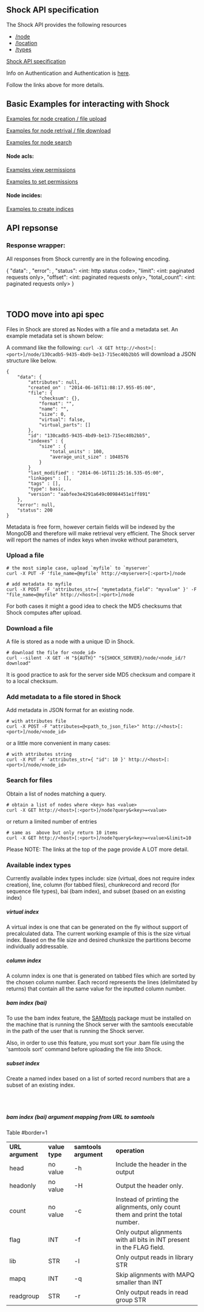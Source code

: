 ## Shock API specification

The Shock API provides the following resources

- [/node](api.html#api-Node)
- [/location](./location.md)
- [/types](./types.md)



[Shock API specification](api.html)



Info on Authentication and Authentication is [here](./Authorization.md). 

Follow the links above for more details.

## Basic Examples for interacting with Shock



[Examples for node creation / file upload](api.html#api-Node-nodePost)


[Examples for node retrival / file download](api.html#api-Node-api-Node-nodeNodeIdGet)


[Examples for node search](api.html#api-Node-nodeGET)
    

#### Node acls: 

[Examples view permissions](api.html#api-Node-nodeNodeidAclGet)

[Examples to set permissions](api.html#api-Node-nodeNodeidAclPUT)


#### Node incides: 

[Examples to create indices](api.html#api-Node-nodeNodeidIndexTypePut)



## API repsonse


### Response wrapper:

All responses from Shock currently are in the following encoding. 

  {
    "data": <JSON or null>,
    "error": <string or null: error message>,
    "status": <int: http status code>,
    "limit": <int: paginated requests only>, 
    "offset": <int: paginated requests only>,
    "total_count": <int: paginated requests only>
  }

<br>





## TODO move into api spec


Files in Shock are stored as Nodes with a file and a metadata set. An example metadata set is shown below:

A command like the following:
`curl -X GET http://<host>[:<port>]/node/130cadb5-9435-4bd9-be13-715ec40b2bb5`
will download a JSON structure like below.
~~~~
{
    "data": {
        "attributes": null,
        "created_on" : "2014-06-16T11:08:17.955-05:00",
        "file": {
            "checksum": {},
            "format": "",
            "name": "",
            "size": 0,
            "virtual": false,
            "virtual_parts": []
        },
        "id": "130cadb5-9435-4bd9-be13-715ec40b2bb5",
        "indexes" : {
            "size" : {
                "total_units" : 100,
                "average_unit_size" : 1048576
            }
        }
        "last_modified" : "2014-06-16T11:25:16.535-05:00",
        "linkages" : [],
        "tags" : [],
        "type": basic,
        "version": "aabfee3e4291a649c00984451e1ff891"
    },
    "error": null,
    "status": 200
}
~~~~
Metadata is free form, however certain fields will be indexed by the MongoDB and therefore will make retrieval very efficient. The Shock server will report the names of index keys when invoke without parameters,


### Upload a file
    # the most simple case, upload `myfile` to `myserver`
    curl -X PUT -F 'file_name=@myfile' http://<myserver>[:<port>]/node

    # add metadata to myfile
    curl -X POST  -F 'attributes_str={ "mymetadata_field": "myvalue" }' -F "file_name=@myfile" http://<host>[:<port>]/node

For both cases it might a good idea to check the MD5 checksums that Shock computes after upload.

### Download a file
A file is stored as a node with a unique ID in Shock.

    # download the file for <node_id>
    curl --silent -X GET -H "${AUTH}" "${SHOCK_SERVER}/node/<node_id/?download" 
    
It is good practice to ask for the server side MD5 checksum and compare it to a local checksum.

### Add metadata to a file stored in Shock
Add metadata in JSON format for an existing node.

    # with attributes file
    curl -X POST -F "attributes=@<path_to_json_file>" http://<host>[:<port>]/node/<node_id>

or a little more convenient in many cases:

    # with attributes string
    curl -X PUT -F 'attributes_str={ "id": 10 }' http://<host>[:<port>]/node/<node_id>

### Search for files
Obtain a list of nodes matching a query.

    # obtain a list of nodes where <key> has <value>
    curl -X GET http://<host>[:<port>]/node?query&<key>=<value>

or return a limited number of entries

    # same as  above but only return 10 items
    curl -X GET http://<host>[:<port>]/node?query&<key>=<value>&limit=10

Please NOTE: The links at the top of the page provide A LOT more detail.





### Available index types

Currently available index types include: size (virtual, does not require index creation), line, column (for tabbed files), chunkrecord and record (for sequence file types), bai (bam index), and subset (based on an existing index)

##### virtual index

A virtual index is one that can be generated on the fly without support of precalculated data. The current working example of this 
is the size virtual index. Based on the file size and desired chunksize the partitions become individually addressable. 

##### column index

A column index is one that is generated on tabbed files which are sorted by the chosen column number.  Each record represents the lines (delimitated by returns) that contain all the same value for the inputted column number.

##### bam index (bai)

To use the bam index feature, the <a href="http://samtools.sourceforge.net/">SAMtools</a> package must be installed on the machine that is running the Shock server with the samtools executable in the path of the user that is running the Shock server.

Also, in order to use this feature, you must sort your .bam file using the 'samtools sort' command before uploading the file into Shock.

##### subset index

Create a named index based on a list of sorted record numbers that are a subset of an existing index.

<br><br>




##### bam index (bai) argument mapping from URL to samtools

Table #border=1

<table>
    <tr>
        <td><b>URL argument</b></td>
        <td><b>value type</b></td>
        <td><b>samtools argument</b></td>
        <td><b>operation</b></td>
    </tr>
    <tr>
        <td>head</td>
        <td>no value</td>
        <td>-h</td>
        <td>Include the header in the output</td>
    </tr>
    <tr>
        <td>headonly</td>
        <td>no value</td>
        <td>-H</td>
        <td>Output the header only.</td>
    </tr>
    <tr>
        <td>count</td>
        <td>no value</td>
        <td>-c</td>
        <td>Instead of printing the alignments, only count them and print the total number.</td>
    </tr>
    <tr>
        <td>flag</td>
        <td>INT</td>
        <td>-f</td>
        <td>Only output alignments with all bits in INT present in the FLAG field.</td>
    </tr>
    <tr>
        <td>lib</td>
        <td>STR</td>
        <td>-l</td>
        <td>Only output reads in library STR</td>
    </tr>
    <tr>
        <td>mapq</td>
        <td>INT</td>
        <td>-q</td>
        <td>Skip alignments with MAPQ smaller than INT</td>
    </tr>
    <tr>
        <td>readgroup</td>
        <td>STR</td>
        <td>-r</td>
        <td>Only output reads in read group STR</td>
    </tr>
</table>

<br>



  

